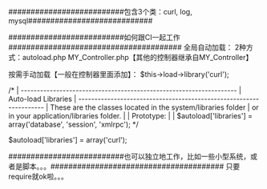 ##########################包含3个类：curl, log, mysql############################





##########################如何跟CI一起工作#######################################
全局自动加载：
2种方式：autoload.php  MY_Controller.php【其他的控制器继承自MY_Controller】

按需手动加载【一般在控制器里面添加】：
$this->load->library('curl');

/*
| -------------------------------------------------------------------
|  Auto-load Libraries
| -------------------------------------------------------------------
| These are the classes located in the system/libraries folder
| or in your application/libraries folder.
|
| Prototype:
|
|	$autoload['libraries'] = array('database', 'session', 'xmlrpc');
*/

$autoload['libraries'] = array('curl');




##########################也可以独立地工作，比如一些小型系统，或者是脚本。。。#######################################
只要require就ok啦。。。